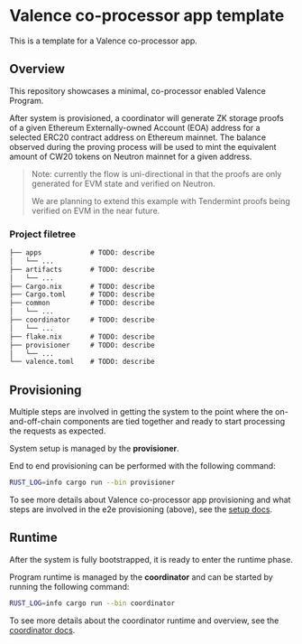 # Valence co-processor app template

This is a template for a Valence co-processor app.

## Overview

This repository showcases a minimal, co-processor enabled Valence Program.

After system is provisioned, a coordinator will generate ZK storage
proofs of a given Ethereum Externally-owned Account (EOA) address for a
selected ERC20 contract address on Ethereum mainnet. The balance
observed during the proving process will be used to mint the equivalent
amount of CW20 tokens on Neutron mainnet for a given address.

> Note: currently the flow is uni-directional in that the proofs are only
> generated for EVM state and verified on Neutron.
>
> We are planning to extend this example with Tendermint proofs being
> verified on EVM in the near future.

### Project filetree

```md
├── apps            # TODO: describe
│   └── ...
├── artifacts       # TODO: describe
│   └── ...
├── Cargo.nix       # TODO: describe
├── Cargo.toml      # TODO: describe
├── common          # TODO: describe
│   └── ...
├── coordinator     # TODO: describe
│   └── ...
├── flake.nix       # TODO: describe
├── provisioner     # TODO: describe
│   └── ...
└── valence.toml    # TODO: describe
```

## Provisioning

Multiple steps are involved in getting the system to the point where
the on-and-off-chain components are tied together and ready to start
processing the requests as expected.

System setup is managed by the **provisioner**.

End to end provisioning can be performed with the following command:

```sh
RUST_LOG=info cargo run --bin provisioner
```

To see more details about Valence co-processor app provisioning and
what steps are involved in the e2e provisioning (above), see the
[setup docs](docs/setup.md).

## Runtime

After the system is fully bootstrapped, it is ready to enter the
runtime phase.

Program runtime is managed by the **coordinator** and can be started
by running the following command:

```sh
RUST_LOG=info cargo run --bin coordinator
```

To see more details about the coordinator runtime and overview, see
the [coordinator docs](docs/coordinator.md).
